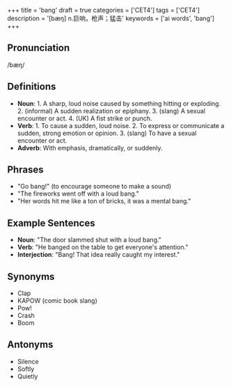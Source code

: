 +++
title = 'bang'
draft = true
categories = ['CET4']
tags = ['CET4']
description = '[bæŋ] n.巨响，枪声；猛击'
keywords = ['ai words', 'bang']
+++

## Pronunciation
/bæŋ/

## Definitions
- **Noun**: 1. A sharp, loud noise caused by something hitting or exploding. 2. (informal) A sudden realization or epiphany. 3. (slang) A sexual encounter or act. 4. (UK) A fist strike or punch.
- **Verb**: 1. To cause a sudden, loud noise. 2. To express or communicate a sudden, strong emotion or opinion. 3. (slang) To have a sexual encounter or act.
- **Adverb**: With emphasis, dramatically, or suddenly.

## Phrases
- "Go bang!" (to encourage someone to make a sound)
- "The fireworks went off with a loud bang."
- "Her words hit me like a ton of bricks, it was a mental bang."

## Example Sentences
- **Noun**: "The door slammed shut with a loud bang."
- **Verb**: "He banged on the table to get everyone's attention."
- **Interjection**: "Bang! That idea really caught my interest."

## Synonyms
- Clap
- KAPOW (comic book slang)
- Pow!
- Crash
- Boom

## Antonyms
- Silence
- Softly
- Quietly
